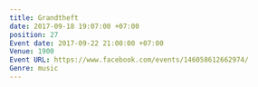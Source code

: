 ```yaml
---
title: Grandtheft
date: 2017-09-18 19:07:00 +07:00
position: 27
Event date: 2017-09-22 21:00:00 +07:00
Venue: 1900
Event URL: https://www.facebook.com/events/146058612662974/
Genre: music
---
```


